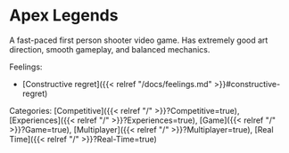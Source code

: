 # Apex Legends

A fast-paced first person shooter video game. Has extremely good art direction, smooth gameplay, and balanced mechanics.

Feelings: 

  - [Constructive regret]({{< relref "/docs/feelings.md" >}}#constructive-regret)

Categories: [Competitive]({{< relref "/" >}}?Competitive=true),
[Experiences]({{< relref "/" >}}?Experiences=true),
[Game]({{< relref "/" >}}?Game=true),
[Multiplayer]({{< relref "/" >}}?Multiplayer=true),
[Real Time]({{< relref "/" >}}?Real-Time=true)